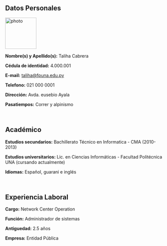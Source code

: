 <h2><strong>Datos Personales</strong></h2>
<p><img src="https://github.com/tbelcgo/tbelcgo.github.io/blob/3155d69a9792d6bf929df92dc9261ab499d74fa2/photo.jpg" alt="photo" width="100" height="100" /></p>
<p><strong>Nombre(s) y Apellido(s):</strong> Taliha Cabrera</p>
<p><strong>C&eacute;dula de identidad:</strong> 4.000.001</p>
<p><strong>E-mail:</strong> <a href="mailto:taliha@fpuna.edu.py">taliha@fpuna.edu.py</a></p>
<p><strong>Telefono:</strong> 021 000 0001</p>
<p><strong>Direcci&oacute;n:</strong> Avda. eusebio Ayala</p>
<p><strong>Pasatiempos:</strong>&nbsp;Correr y alpinismo</p>
<p>&nbsp;</p>
<h2><strong>Acad&eacute;mico</strong></h2>
<p><strong>Estudios secundarios:</strong> Bachillerato T&eacute;cnico en Informatica - CMA (2010- 2013)</p>
<p><strong>Estudios universitarios:</strong> Lic. en Ciencias Inform&aacute;ticas - Facultad Polit&eacute;cnica UNA (cursando actualmente)</p>
<p><strong>Idiomas:</strong> Espa&ntilde;ol, guarani e ingl&eacute;s</p>
<p>&nbsp;</p>
<h2><strong>Experiencia Laboral</strong></h2>
<p><strong>Cargo:</strong> Network Center Operation</p>
<p><strong>Funci&oacute;n:</strong> Administrador de sistemas</p>
<p><strong>Antiguedad:</strong> 2.5 a&ntilde;os</p>
<p><strong>Empresa:</strong> Entidad P&uacute;blica</p>
